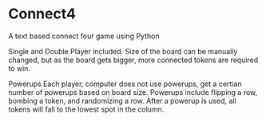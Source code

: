 # Connect4
A text based connect four game using Python

Single and Double Player included.
Size of the board can be manually changed, but as the board gets bigger, more connected tokens are required to win. 

Powerups
Each player, computer does not use powerups, get a certian number of powerups based on board size. Powerups include flipping a row, bombing a token, and randomizing a row. After a powerup is used, all tokens will fall to the lowest spot in the column.

